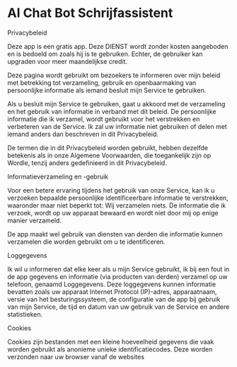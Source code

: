 # AI Chat Bot Schrijfassistent

Privacybeleid

Deze app is een gratis app. Deze DIENST wordt zonder kosten aangeboden en is bedoeld om zoals hij is te gebruiken. Echter, de gebruiker kan upgraden voor meer maandelijkse credit.

Deze pagina wordt gebruikt om bezoekers te informeren over mijn beleid met betrekking tot verzameling, gebruik en openbaarmaking van persoonlijke informatie als iemand besluit mijn Service te gebruiken.

Als u besluit mijn Service te gebruiken, gaat u akkoord met de verzameling en het gebruik van informatie in verband met dit beleid. De persoonlijke informatie die ik verzamel, wordt gebruikt voor het verstrekken en verbeteren van de Service. Ik zal uw informatie niet gebruiken of delen met iemand anders dan beschreven in dit Privacybeleid.

De termen die in dit Privacybeleid worden gebruikt, hebben dezelfde betekenis als in onze Algemene Voorwaarden, die toegankelijk zijn op Wordle, tenzij anders gedefinieerd in dit Privacybeleid.

Informatieverzameling en -gebruik

Voor een betere ervaring tijdens het gebruik van onze Service, kan ik u verzoeken bepaalde persoonlijke identificeerbare informatie te verstrekken, waaronder maar niet beperkt tot: Wij verzamelen niets. De informatie die ik verzoek, wordt op uw apparaat bewaard en wordt niet door mij op enige manier verzameld.

De app maakt wel gebruik van diensten van derden die informatie kunnen verzamelen die worden gebruikt om u te identificeren.

Loggegevens

Ik wil u informeren dat elke keer als u mijn Service gebruikt, ik bij een fout in de app gegevens en informatie (via producten van derden) verzamel op uw telefoon, genaamd Loggegevens. Deze loggegevens kunnen informatie bevatten zoals uw apparaat Internet Protocol (IP)-adres, apparaatnaam, versie van het besturingssysteem, de configuratie van de app bij gebruik van mijn Service, de tijd en datum van uw gebruik van de Service en andere statistieken.

Cookies

Cookies zijn bestanden met een kleine hoeveelheid gegevens die vaak worden gebruikt als anonieme unieke identificatiecodes. Deze worden verzonden naar uw browser vanaf de websites
